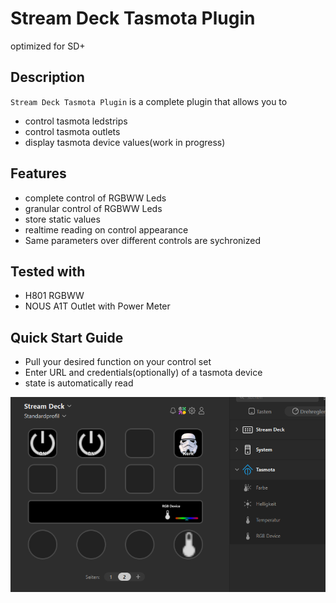 
# Stream Deck Tasmota Plugin

optimized for SD+

## Description

`Stream Deck Tasmota Plugin` is a complete plugin that allows you to

- control tasmota ledstrips
- control tasmota outlets
- display tasmota device values(work in progress)

## Features

- complete control of RGBWW Leds
- granular control of RGBWW Leds
- store static values
- realtime reading on control appearance
- Same parameters over different controls are sychronized 


## Tested with
- H801 RGBWW
- NOUS A1T Outlet with Power Meter


## Quick Start Guide

* Pull your desired function on your control set
* Enter URL and credentials(optionally) of a tasmota device
* state is automatically read




![](setup.PNG)
